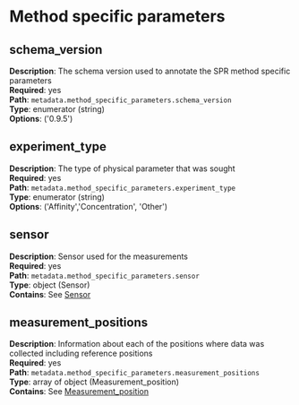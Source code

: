 # Method specific parameters

## schema_version 

**Description**: The schema version used to annotate the SPR method specific parameters <br/> 
**Required**: yes <br/>
**Path**: `metadata.method_specific_parameters.schema_version` <br/>
**Type**: enumerator (string) <br/>
**Options**: ('0.9.5') <br/>

## experiment_type 

**Description**: The type of physical parameter that was sought <br/> 
**Required**: yes <br/>
**Path**: `metadata.method_specific_parameters.experiment_type` <br/>
**Type**: enumerator (string) <br/>
**Options**: ('Affinity','Concentration', 'Other') <br/>

## sensor

**Description**: Sensor used for the measurements <br/> 
**Required**: yes <br/>
**Path**: `metadata.method_specific_parameters.sensor` <br/>
**Type**: object (Sensor) <br/>
**Contains**: See [Sensor](sensor.md) <br/>

## measurement_positions

**Description**: Information about each of the positions
where data was collected including reference positions <br/> 
**Required**: yes <br/>
**Path**: `metadata.method_specific_parameters.measurement_positions` <br/>
**Type**: array of object (Measurement_position) <br/>
**Contains**: See [Measurement_position](measurement_position.md) <br/>
